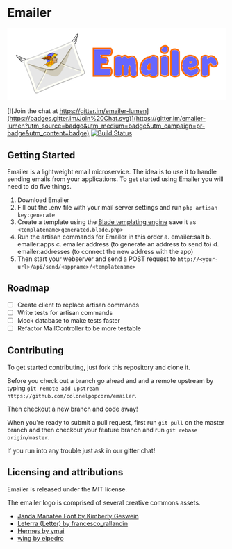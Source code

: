 # Emailer

![emailer](https://raw.githubusercontent.com/colonelpopcorn/emailer/master/resources/assets/emailer.png)

[![Join the chat at https://gitter.im/emailer-lumen](https://badges.gitter.im/Join%20Chat.svg)](https://gitter.im/emailer-lumen?utm_source=badge&utm_medium=badge&utm_campaign=pr-badge&utm_content=badge)
[![Build Status](https://travis-ci.org/colonelpopcorn/emailer.svg?branch=master)](https://travis-ci.org/colonelpopcorn/emailer)
## Getting Started

Emailer is a lightweight email microservice. The idea is to use it to handle sending emails from your applications. To get started using Emailer you will need to do five things.

1. Download Emailer
2. Fill out the .env file with your mail server settings and run `php artisan key:generate`
3. Create a template using the [Blade templating engine](https://laravel.com/docs/5.6/blade) save it as `<templatename>generated.blade.php>`
4. Run the artisan commands for Emailer in this order
	a. emailer:salt
	b. emailer:apps
	c. emailer:address (to generate an address to send to)
	d. emailer:addresses (to connect the new address with the app)
5. Then start your webserver and send a POST request to `http://<your-url>/api/send/<appname>/<templatename>`

## Roadmap

- [ ] Create client to replace artisan commands
- [ ] Write tests for artisan commands
- [ ] Mock database to make tests faster
- [ ] Refactor MailController to be more testable

## Contributing

To get started contributing, just fork this repository and clone it.

Before you check out a branch go ahead and and a remote upstream by typing `git remote add upstream https://github.com/colonelpopcorn/emailer`.

Then checkout a new branch and code away!

When you're ready to submit a pull request, first run `git pull` on the master branch and then checkout your feature branch and run `git rebase origin/master`.

If you run into any trouble just ask in our gitter chat!

## Licensing and attributions

Emailer is released under the MIT license.

The emailer logo is comprised of several creative commons assets.

* [Janda Manatee Font by Kimberly Geswein](http://www.fontspace.com/kimberly-geswein/janda-manatee)
* [Leterra (Letter) by francesco_rallandin](https://openclipart.org/detail/31987/architetto-lettera)
* [Hermes by ymai](https://openclipart.org/detail/194990/hermes)
* [wing by elpedro](https://openclipart.org/detail/65851/wing)
